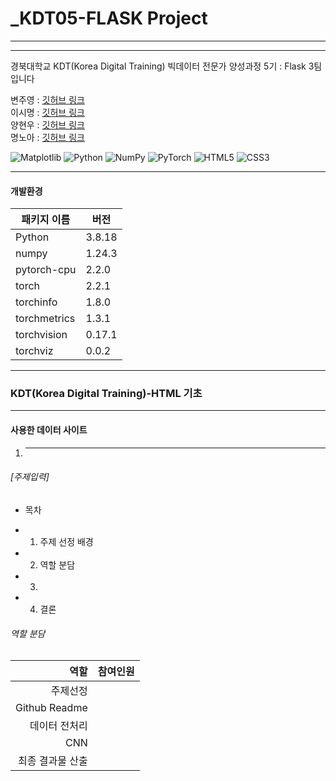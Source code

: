 # \_KDT05-FLASK Project

<hr/>

<hr/>

경북대학교 KDT(Korea Digital Training) 빅데이터 전문가 양성과정 5기 : Flask 3팀입니다

변주영 : [깃허브 링크](https://github.com/5amriley)  
이시명 : [깃허브 링크](https://github.com/juugii-ho)  
양현우 : [깃허브 링크](https://github.com/daat1996)  
명노아 : [깃허브 링크](https://github.com/noah2397)

![Matplotlib](https://img.shields.io/badge/Matplotlib-%23ffffff.svg?style=for-the-badge&logo=Matplotlib&logoColor=black)
![Python](https://img.shields.io/badge/python-3670A0?style=for-the-badge&logo=python&logoColor=ffdd54)
![NumPy](https://img.shields.io/badge/numpy-%23013243.svg?style=for-the-badge&logo=numpy&logoColor=white)
![PyTorch](https://img.shields.io/badge/PyTorch-%23EE4C2C.svg?style=for-the-badge&logo=PyTorch&logoColor=white)
![HTML5](https://img.shields.io/badge/html5-%23E34F26.svg?style=for-the-badge&logo=html5&logoColor=white)
![CSS3](https://img.shields.io/badge/css3-%231572B6.svg?style=for-the-badge&logo=css3&logoColor=white)

<hr/>

#### 개발환경

| 패키지 이름  | 버전   |
| ------------ | ------ |
| Python       | 3.8.18 |
| numpy        | 1.24.3 |
| pytorch-cpu  | 2.2.0  |
| torch        | 2.2.1  |
| torchinfo    | 1.8.0  |
| torchmetrics | 1.3.1  |
| torchvision  | 0.17.1 |
| torchviz     | 0.0.2  |

<hr/>

### KDT(Korea Digital Training)-HTML 기초

<hr/>

#### 사용한 데이터 사이트

1.  <hr/>

###### [주제입력]

- 목차

* 1. 주제 선정 배경
* 2. 역할 분담
* 3.
* 4. 결론
  </hr>

###### 역할 분담

|             역할 | 참여인원 |
| ---------------: | -------- |
|         주제선정 |          |
|    Github Readme |          |
|    데이터 전처리 |          |
|              CNN |          |
| 최종 결과물 산출 |          |
